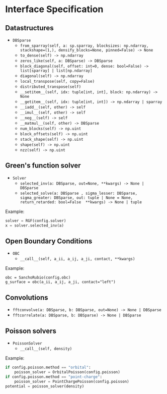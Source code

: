 # Interface Specification

## Datastructures
- `DBSparse`
	- `from_sparray(self, a: sp.sparray, blocksizes: np.ndarray, stackshape=(1,), densify_blocks=None, pinned=False) -> None`
	- `to_dense(self) -> np.ndarray`
	- `zeros_like(self, a: DBSparse) -> DBSparse`
	- `block_diagonal(self, offset: int=0, dense: bool=False) -> list[sparray] | list[np.ndarray]`
	- `diagonal(self) -> np.ndarray`
	- `local_transpose(self, copy=False)`
	- `distributed_transpose(self)`
	- `__setitem__(self, idx: tuple[int, int], block: np.ndarray) -> None`
	- `__getitem__(self, idx: tuple[int, int]) -> np.ndarray | sparray`
	- `__iadd__(self, other) -> self`
	- `__imul__(self, other) -> self`
	- `__neg__(self) -> self`
	- `__matmul__(self, other) -> DBSparse`
    - `num_blocks(self) -> np.uint`
    - `block_offsets(self) -> np.uint`
    - `stack_shape(self) -> np.uint`
    - `shape(self) -> np.uint`
    - `nzz(self) -> np.uint`

## Green's function solver
- `Solver`
	- `selected_inv(a: DBSparse, out=None, **kwargs) -> None | DBSparse`
	- `selected_solve(a: DBSparse , sigma_lesser: DBSparse, sigma_greater: DBSparse, out: tuple | None = None, return_retarded: bool=False  **kwargs) -> None | tuple`

Example:
```python
solver = RGF(config.solver)
x = solver.selected_inv(a)
```

## Open Boundary Conditions
- `OBC`
	- `__call__(self, a_ii, a_ij, a_ji, contact, **kwargs)`

Example:
```
obc = SanchoRubio(config.obc)
g_surface = obc(a_ii, a_ij, a_ji, contact="left")
```

## Convolutions
- `fftconvolve(a: DBSparse, b: DBSparse, out=None) -> None | DBSparse`
- `fftcorrelate(a: DBSparse, b: DBSparse) -> None | DBSparse`

## Poisson solvers
- `PoissonSolver`
	- `__call__(self, density)`

Example:
```python
if config.poisson.method == "orbital":
	poisson_solver = OrbitalPoisson(config.poisson)
if config.poisson.method == "point-charge":
	poisson_solver = PointChargePoisson(config.poisson)
potential = poisson_solver(density)
```
